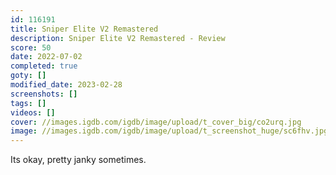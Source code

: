 ```yaml
---
id: 116191
title: Sniper Elite V2 Remastered
description: Sniper Elite V2 Remastered - Review
score: 50
date: 2022-07-02
completed: true
goty: []
modified_date: 2023-02-28
screenshots: []
tags: []
videos: []
cover: //images.igdb.com/igdb/image/upload/t_cover_big/co2urq.jpg
image: //images.igdb.com/igdb/image/upload/t_screenshot_huge/sc6fhv.jpg
---
```

Its okay, pretty janky sometimes.